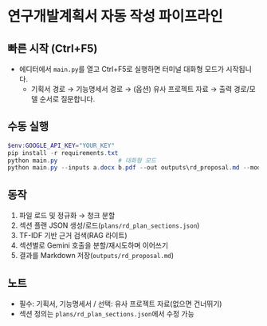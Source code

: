 # 연구개발계획서 자동 작성 파이프라인

## 빠른 시작 (Ctrl+F5)

- 에디터에서 `main.py`를 열고 Ctrl+F5로 실행하면 터미널 대화형 모드가 시작됩니다.
  - 기획서 경로 → 기능명세서 경로 → (옵션) 유사 프로젝트 자료 → 출력 경로/모델 순서로 질문합니다.

## 수동 실행

```powershell
$env:GOOGLE_API_KEY="YOUR_KEY"
pip install -r requirements.txt
python main.py                 # 대화형 모드
python main.py --inputs a.docx b.pdf --out outputs\rd_proposal.md --model gemini-2.5-flash   # 비대화형
```

## 동작

1. 파일 로드 및 정규화 → 청크 분할
2. 섹션 플랜 JSON 생성/로드(`plans/rd_plan_sections.json`)
3. TF-IDF 기반 근거 검색(RAG 라이트)
4. 섹션별로 Gemini 호출을 분할/재시도하며 이어쓰기
5. 결과를 Markdown 저장(`outputs/rd_proposal.md`)

## 노트

- 필수: 기획서, 기능명세서 / 선택: 유사 프로젝트 자료(없으면 건너뛰기)
- 섹션 정의는 `plans/rd_plan_sections.json`에서 수정 가능

